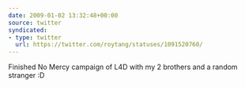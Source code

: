 ```yaml
---
date: 2009-01-02 13:32:48+00:00
source: twitter
syndicated:
- type: twitter
  url: https://twitter.com/roytang/statuses/1091520760/
---
```


Finished No Mercy campaign of L4D with my 2 brothers and a random stranger :D